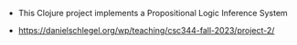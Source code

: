 - This Clojure project implements a Propositional Logic Inference System

- https://danielschlegel.org/wp/teaching/csc344-fall-2023/project-2/
